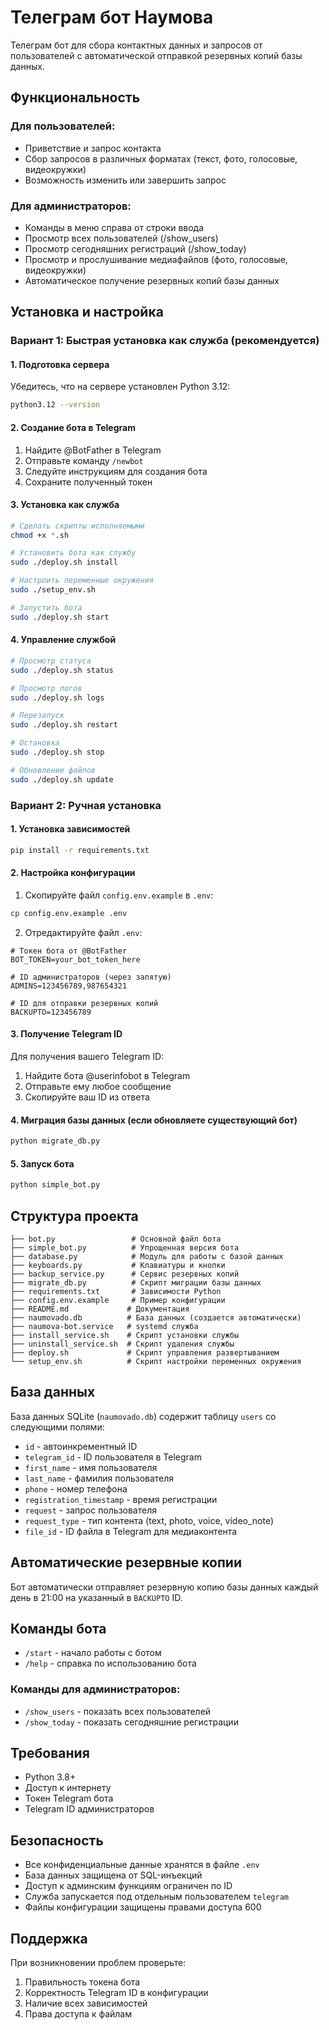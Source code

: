 # Телеграм бот Наумова

Телеграм бот для сбора контактных данных и запросов от пользователей с автоматической отправкой резервных копий базы данных.

## Функциональность

### Для пользователей:
- Приветствие и запрос контакта
- Сбор запросов в различных форматах (текст, фото, голосовые, видеокружки)
- Возможность изменить или завершить запрос

### Для администраторов:
- Команды в меню справа от строки ввода
- Просмотр всех пользователей (/show_users)
- Просмотр сегодняшних регистраций (/show_today)
- Просмотр и прослушивание медиафайлов (фото, голосовые, видеокружки)
- Автоматическое получение резервных копий базы данных

## Установка и настройка

### Вариант 1: Быстрая установка как служба (рекомендуется)

#### 1. Подготовка сервера
Убедитесь, что на сервере установлен Python 3.12:
```bash
python3.12 --version
```

#### 2. Создание бота в Telegram
1. Найдите @BotFather в Telegram
2. Отправьте команду `/newbot`
3. Следуйте инструкциям для создания бота
4. Сохраните полученный токен

#### 3. Установка как служба
```bash
# Сделать скрипты исполняемыми
chmod +x *.sh

# Установить бота как службу
sudo ./deploy.sh install

# Настроить переменные окружения
sudo ./setup_env.sh

# Запустить бота
sudo ./deploy.sh start
```

#### 4. Управление службой
```bash
# Просмотр статуса
sudo ./deploy.sh status

# Просмотр логов
sudo ./deploy.sh logs

# Перезапуск
sudo ./deploy.sh restart

# Остановка
sudo ./deploy.sh stop

# Обновление файлов
sudo ./deploy.sh update
```

### Вариант 2: Ручная установка

#### 1. Установка зависимостей
```bash
pip install -r requirements.txt
```

#### 2. Настройка конфигурации
1. Скопируйте файл `config.env.example` в `.env`:
```bash
cp config.env.example .env
```

2. Отредактируйте файл `.env`:
```env
# Токен бота от @BotFather
BOT_TOKEN=your_bot_token_here

# ID администраторов (через запятую)
ADMINS=123456789,987654321

# ID для отправки резервных копий
BACKUPTO=123456789
```

#### 3. Получение Telegram ID
Для получения вашего Telegram ID:
1. Найдите бота @userinfobot в Telegram
2. Отправьте ему любое сообщение
3. Скопируйте ваш ID из ответа

#### 4. Миграция базы данных (если обновляете существующий бот)
```bash
python migrate_db.py
```

#### 5. Запуск бота
```bash
python simple_bot.py
```

## Структура проекта

```
├── bot.py                 # Основной файл бота
├── simple_bot.py          # Упрощенная версия бота
├── database.py            # Модуль для работы с базой данных
├── keyboards.py           # Клавиатуры и кнопки
├── backup_service.py      # Сервис резервных копий
├── migrate_db.py          # Скрипт миграции базы данных
├── requirements.txt       # Зависимости Python
├── config.env.example     # Пример конфигурации
├── README.md             # Документация
├── naumovado.db          # База данных (создается автоматически)
├── naumova-bot.service   # systemd служба
├── install_service.sh    # Скрипт установки службы
├── uninstall_service.sh  # Скрипт удаления службы
├── deploy.sh             # Скрипт управления развертыванием
└── setup_env.sh          # Скрипт настройки переменных окружения
```

## База данных

База данных SQLite (`naumovado.db`) содержит таблицу `users` со следующими полями:
- `id` - автоинкрементный ID
- `telegram_id` - ID пользователя в Telegram
- `first_name` - имя пользователя
- `last_name` - фамилия пользователя
- `phone` - номер телефона
- `registration_timestamp` - время регистрации
- `request` - запрос пользователя
- `request_type` - тип контента (text, photo, voice, video_note)
- `file_id` - ID файла в Telegram для медиаконтента

## Автоматические резервные копии

Бот автоматически отправляет резервную копию базы данных каждый день в 21:00 на указанный в `BACKUPTO` ID.

## Команды бота

- `/start` - начало работы с ботом
- `/help` - справка по использованию бота

### Команды для администраторов:
- `/show_users` - показать всех пользователей
- `/show_today` - показать сегодняшние регистрации

## Требования

- Python 3.8+
- Доступ к интернету
- Токен Telegram бота
- Telegram ID администраторов

## Безопасность

- Все конфиденциальные данные хранятся в файле `.env`
- База данных защищена от SQL-инъекций
- Доступ к админским функциям ограничен по ID
- Служба запускается под отдельным пользователем `telegram`
- Файлы конфигурации защищены правами доступа 600

## Поддержка

При возникновении проблем проверьте:
1. Правильность токена бота
2. Корректность Telegram ID в конфигурации
3. Наличие всех зависимостей
4. Права доступа к файлам 